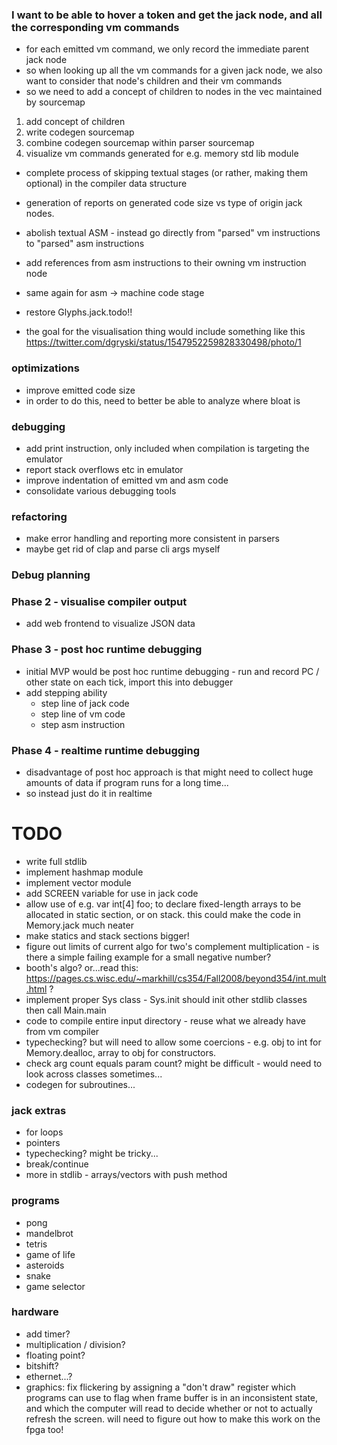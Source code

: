 ### I want to be able to hover a token and get the jack node, and all the corresponding vm commands

- for each emitted vm command, we only record the immediate parent jack node
- so when looking up all the vm commands for a given jack node, we also want to consider that node's children and their vm commands
- so we need to add a concept of children to nodes in the vec maintained by sourcemap

1. add concept of children
2. write codegen sourcemap
3. combine codegen sourcemap within parser sourcemap
4. visualize vm commands generated for e.g. memory std lib module

- complete process of skipping textual stages (or rather, making them optional)
  in the compiler data structure
- generation of reports on generated code size vs type of origin jack nodes.
- abolish textual ASM - instead go directly from "parsed" vm instructions to "parsed" asm instructions
- add references from asm instructions to their owning vm instruction node
- same again for asm -> machine code stage

- restore Glyphs.jack.todo!!

- the goal for the visualisation thing would include something like this https://twitter.com/dgryski/status/1547952259828330498/photo/1

### optimizations

- improve emitted code size
- in order to do this, need to better be able to analyze where bloat is

### debugging

- add print instruction, only included when compilation is targeting the emulator
- report stack overflows etc in emulator
- improve indentation of emitted vm and asm code
- consolidate various debugging tools

### refactoring

- make error handling and reporting more consistent in parsers
- maybe get rid of clap and parse cli args myself

### Debug planning

### Phase 2 - visualise compiler output

- add web frontend to visualize JSON data

### Phase 3 - post hoc runtime debugging

- initial MVP would be post hoc runtime debugging - run and record PC / other state on each tick, import this into debugger
- add stepping ability
  - step line of jack code
  - step line of vm code
  - step asm instruction

### Phase 4 - realtime runtime debugging

- disadvantage of post hoc approach is that might need to collect huge amounts of data if program runs for a long time...
- so instead just do it in realtime

# TODO

- write full stdlib
- implement hashmap module
- implement vector module
- add SCREEN variable for use in jack code
- allow use of e.g. var int[4] foo; to declare fixed-length arrays to be allocated in static section, or on stack. this could make the code in Memory.jack much neater
- make statics and stack sections bigger!
- figure out limits of current algo for two's complement multiplication - is there a simple failing example for a small negative number?
- booth's algo? or...read this: https://pages.cs.wisc.edu/~markhill/cs354/Fall2008/beyond354/int.mult.html ?
- implement proper Sys class - Sys.init should init other stdlib classes then call Main.main
- code to compile entire input directory - reuse what we already have from vm compiler
- typechecking? but will need to allow some coercions - e.g. obj to int for Memory.dealloc, array to obj for constructors.
- check arg count equals param count? might be difficult - would need to look across classes sometimes...
- codegen for subroutines...

### jack extras

- for loops
- pointers
- typechecking? might be tricky...
- break/continue
- more in stdlib - arrays/vectors with push method

### programs

- pong
- mandelbrot
- tetris
- game of life
- asteroids
- snake
- game selector

### hardware

- add timer?
- multiplication / division?
- floating point?
- bitshift?
- ethernet...?
- graphics: fix flickering by assigning a "don't draw" register which programs can use to flag when frame buffer is in an inconsistent state, and which the computer will read to decide whether or not to actually refresh the screen. will need to figure out how to make this work on the fpga too!
